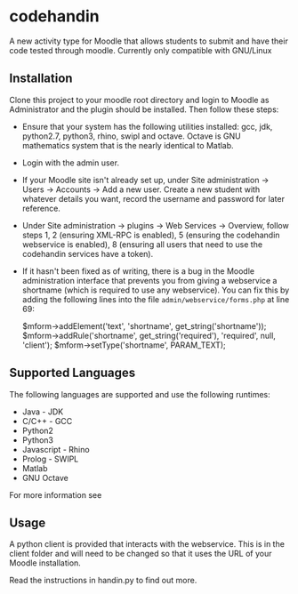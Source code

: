 codehandin
==========

A new activity type for Moodle that allows students to submit and have their code tested through moodle. Currently only compatible with GNU/Linux

Installation
------------
Clone this project to your moodle root directory and login to Moodle as Administrator and the plugin should be installed. Then follow these steps:


* Ensure that your system has the following utilities installed: gcc, jdk, python2.7, python3, rhino, swipl and octave. Octave is GNU mathematics system that is the nearly identical to Matlab.
* Login with the admin user. 
* If your Moodle site isn't already set up, under Site administration $\rightarrow$ Users $\rightarrow$ Accounts $\rightarrow$ Add  a new user. Create a new student with whatever details you want, record the username and password for later reference.
* Under Site administration -> plugins -> Web Services -> Overview, follow steps 1, 2 (ensuring XML-RPC is enabled), 5 (ensuring the codehandin webservice is enabled), 8 (ensuring all users that need to use the codehandin services have a token).
* If it hasn't been fixed as of writing, there is a bug in the Moodle administration interface that prevents you from giving a webservice a shortname (which is required to use any webservice). You can fix this by adding the following lines into the file `admin/webservice/forms.php` at line 69:

    $mform->addElement('text', 'shortname', get_string('shortname'));
    $mform->addRule('shortname', get_string('required'), 'required', null, 'client');
    $mform->setType('shortname', PARAM_TEXT);


Supported Languages
-------------------
The following languages are supported and use the following runtimes:

* Java - JDK
* C/C++ - GCC
* Python2
* Python3
* Javascript - Rhino
* Prolog - SWIPL
* Matlab
* GNU Octave

For more information see

Usage
-----

A python client is provided that interacts with the webservice. This is in the client folder and will need to be changed so that it uses the URL of your Moodle installation.

Read the instructions in handin.py to find out more.